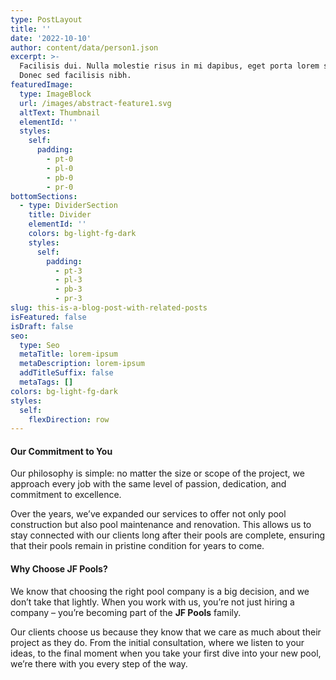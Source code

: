 ```yaml
---
type: PostLayout
title: ''
date: '2022-10-10'
author: content/data/person1.json
excerpt: >-
  Facilisis dui. Nulla molestie risus in mi dapibus, eget porta lorem semper.
  Donec sed facilisis nibh.
featuredImage:
  type: ImageBlock
  url: /images/abstract-feature1.svg
  altText: Thumbnail
  elementId: ''
  styles:
    self:
      padding:
        - pt-0
        - pl-0
        - pb-0
        - pr-0
bottomSections:
  - type: DividerSection
    title: Divider
    elementId: ''
    colors: bg-light-fg-dark
    styles:
      self:
        padding:
          - pt-3
          - pl-3
          - pb-3
          - pr-3
slug: this-is-a-blog-post-with-related-posts
isFeatured: false
isDraft: false
seo:
  type: Seo
  metaTitle: lorem-ipsum
  metaDescription: lorem-ipsum
  addTitleSuffix: false
  metaTags: []
colors: bg-light-fg-dark
styles:
  self:
    flexDirection: row
---
```

#### **Our Commitment to You**

Our philosophy is simple: no matter the size or scope of the project, we approach every job with the same level of passion, dedication, and commitment to excellence.

Over the years, we’ve expanded our services to offer not only pool construction but also pool maintenance and renovation. This allows us to stay connected with our clients long after their pools are complete, ensuring that their pools remain in pristine condition for years to come.

#### **Why Choose JF Pools?**

We know that choosing the right pool company is a big decision, and we don’t take that lightly. When you work with us, you’re not just hiring a company – you’re becoming part of the **JF Pools** family.

Our clients choose us because they know that we care as much about their project as they do. From the initial consultation, where we listen to your ideas, to the final moment when you take your first dive into your new pool, we’re there with you every step of the way.





